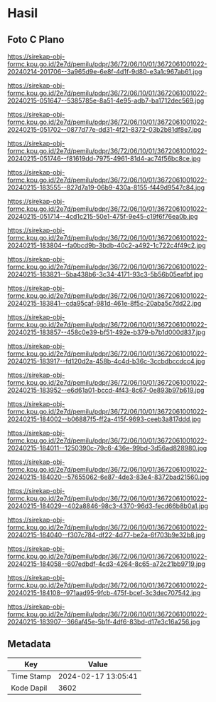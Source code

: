 # Hasil

## Foto C Plano

https://sirekap-obj-formc.kpu.go.id/2e7d/pemilu/pdpr/36/72/06/10/01/3672061001022-20240214-201706--3a965d9e-6e8f-4d1f-9d80-e3a1c967ab61.jpg

https://sirekap-obj-formc.kpu.go.id/2e7d/pemilu/pdpr/36/72/06/10/01/3672061001022-20240215-051647--5385785e-8a51-4e95-adb7-ba1712dec569.jpg

https://sirekap-obj-formc.kpu.go.id/2e7d/pemilu/pdpr/36/72/06/10/01/3672061001022-20240215-051702--0877d77e-dd31-4f21-8372-03b2b81df8e7.jpg

https://sirekap-obj-formc.kpu.go.id/2e7d/pemilu/pdpr/36/72/06/10/01/3672061001022-20240215-051746--f81619dd-7975-4961-81d4-ac74f56bc8ce.jpg

https://sirekap-obj-formc.kpu.go.id/2e7d/pemilu/pdpr/36/72/06/10/01/3672061001022-20240215-183555--827d7a19-06b9-430a-8155-f449d9547c84.jpg

https://sirekap-obj-formc.kpu.go.id/2e7d/pemilu/pdpr/36/72/06/10/01/3672061001022-20240215-051714--4cd1c215-50e1-475f-9e45-c19f6f76ea0b.jpg

https://sirekap-obj-formc.kpu.go.id/2e7d/pemilu/pdpr/36/72/06/10/01/3672061001022-20240215-183804--fa0bcd9b-3bdb-40c2-a492-1c722c4f49c2.jpg

https://sirekap-obj-formc.kpu.go.id/2e7d/pemilu/pdpr/36/72/06/10/01/3672061001022-20240215-183821--5ba438b6-3c34-4171-93c3-5b56b05eafbf.jpg

https://sirekap-obj-formc.kpu.go.id/2e7d/pemilu/pdpr/36/72/06/10/01/3672061001022-20240215-183841--cda95caf-981d-461e-8f5c-20aba5c7dd22.jpg

https://sirekap-obj-formc.kpu.go.id/2e7d/pemilu/pdpr/36/72/06/10/01/3672061001022-20240215-183857--458c0e39-bf51-492e-b379-b7b1d000d837.jpg

https://sirekap-obj-formc.kpu.go.id/2e7d/pemilu/pdpr/36/72/06/10/01/3672061001022-20240215-183917--fd120d2a-458b-4c4d-b36c-3ccbdbccdcc4.jpg

https://sirekap-obj-formc.kpu.go.id/2e7d/pemilu/pdpr/36/72/06/10/01/3672061001022-20240215-183952--e6d61a01-bccd-4f43-8c67-0e893b97b619.jpg

https://sirekap-obj-formc.kpu.go.id/2e7d/pemilu/pdpr/36/72/06/10/01/3672061001022-20240215-184002--b06887f5-ff2a-415f-9693-ceeb3a817ddd.jpg

https://sirekap-obj-formc.kpu.go.id/2e7d/pemilu/pdpr/36/72/06/10/01/3672061001022-20240215-184011--1250390c-79c6-436e-99bd-3d56ad828980.jpg

https://sirekap-obj-formc.kpu.go.id/2e7d/pemilu/pdpr/36/72/06/10/01/3672061001022-20240215-184020--57655062-6e87-4de3-83e4-8372bad21560.jpg

https://sirekap-obj-formc.kpu.go.id/2e7d/pemilu/pdpr/36/72/06/10/01/3672061001022-20240215-184029--402a8846-98c3-4370-96d3-fecd66b8b0a1.jpg

https://sirekap-obj-formc.kpu.go.id/2e7d/pemilu/pdpr/36/72/06/10/01/3672061001022-20240215-184040--f307c784-df22-4d77-be2a-6f703b9e32b8.jpg

https://sirekap-obj-formc.kpu.go.id/2e7d/pemilu/pdpr/36/72/06/10/01/3672061001022-20240215-184058--607edbdf-4cd3-4264-8c65-a72c21bb9719.jpg

https://sirekap-obj-formc.kpu.go.id/2e7d/pemilu/pdpr/36/72/06/10/01/3672061001022-20240215-184108--971aad95-9fcb-475f-bcef-3c3dec707542.jpg

https://sirekap-obj-formc.kpu.go.id/2e7d/pemilu/pdpr/36/72/06/10/01/3672061001022-20240215-183907--366af45e-5b1f-4df6-83bd-d17e3c16a256.jpg


## Metadata

| Key        | Value               |
| ---------- | ------------------- |
| Time Stamp | 2024-02-17 13:05:41 |
| Kode Dapil | 3602                |



